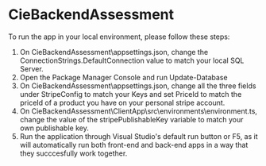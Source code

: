 # CieBackendAssessment

To run the app in your local environment, please follow these steps:

1) On CieBackendAssessment\appsettings.json, change the ConnectionStrings.DefaultConnection value to match your local SQL Server.
2) Open the Package Manager Console and run Update-Database
3) On CieBackendAssessment\appsettings.json, change all the three fields under StripeConfig to match your Keys and set PriceId to match the priceId of a product you have on your personal stripe account.
4) On CieBackendAssessment\ClientApp\src\environments\environment.ts, change the value of the stripePublishableKey variable to match your own publishable key.
5) Run the application through Visual Studio's default run button or F5, as it will automatically run both front-end and back-end apps in a way that they succcesfully work together.
